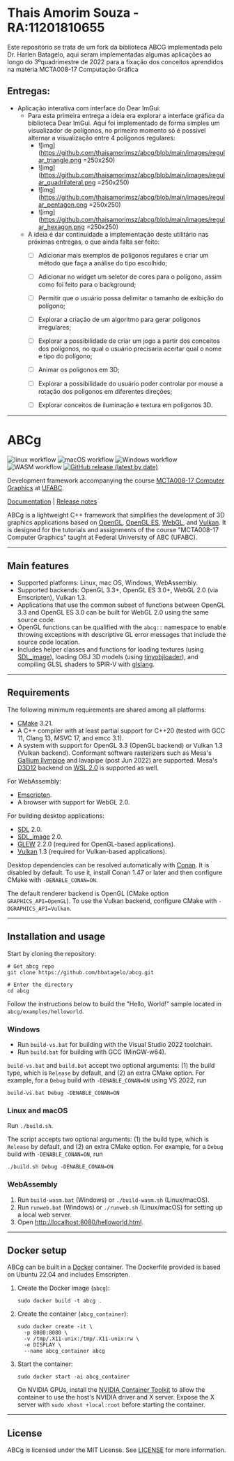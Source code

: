 # Thais Amorim Souza - RA:11201810655


Este repositório se trata de um fork da biblioteca ABCG implementada pelo Dr. Harlen Batagelo, aqui seram implementadas algumas aplicações ao longo do 3ºquadrimestre de 2022 para a fixação dos conceitos aprendidos na matéria MCTA008-17 Computação Gráfica

## Entregas:
- Aplicação interativa com interface do Dear ImGui:
    - Para esta primeira entrega a ideia era explorar a interface gráfica da biblioteca Dear ImGui. Aqui foi implementado de forma simples um visualizador de polígonos, no primeiro momento só é possível alternar a visualização entre 4 polígonos regulares:
        - ![img](https://github.com/thaisamorimsz/abcg/blob/main/images/regular_triangle.png =250x250)
        - ![img](https://github.com/thaisamorimsz/abcg/blob/main/images/regular_quadrilateral.png =250x250)
        - ![img](https://github.com/thaisamorimsz/abcg/blob/main/images/regular_pentagon.png =250x250)
        - ![img](https://github.com/thaisamorimsz/abcg/blob/main/images/regular_hexagon.png =250x250)
    - A ideia é dar continuidade a implementação deste utilitário nas próximas entregas, o que ainda falta ser feito:
        * [ ] Adicionar mais exemplos de polígonos regulares e criar um método que faça a análise do tipo escolhido;
        * [ ] Adicionar no widget um seletor de cores para o polígono, assim como foi feito para o background;
        * [ ] Permitir que o usuário possa delimitar o tamanho de exibição do polígono;
        * [ ] Explorar a criação de um algoritmo para gerar polígonos irregulares;
        * [ ] Explorar a possibilidade de criar um jogo a partir dos conceitos dos polígonos, no qual o usuário precisaria acertar qual o nome e tipo do polígono;
        * [ ] Animar os polígonos em 3D;
        * [ ] Explorar a possibilidade do usuário poder controlar por mouse a rotação dos polígonos em diferentes direções;
        * [ ] Explorar conceitos de iluminação e textura em polígonos 3D.


------------------------------------------------------------------------------------------------------------------
# ABCg

![linux workflow](https://github.com/hbatagelo/abcg/actions/workflows/linux.yml/badge.svg)
![macOS workflow](https://github.com/hbatagelo/abcg/actions/workflows/macos.yml/badge.svg)
![Windows workflow](https://github.com/hbatagelo/abcg/actions/workflows/windows.yml/badge.svg)
![WASM workflow](https://github.com/hbatagelo/abcg/actions/workflows/wasm.yml/badge.svg)
[![GitHub release (latest by date)](https://img.shields.io/github/v/release/hbatagelo/abcg)](https://github.com/hbatagelo/abcg/releases/latest)

Development framework accompanying the course [MCTA008-17 Computer Graphics](http://professor.ufabc.edu.br/~harlen.batagelo/cg/) at [UFABC](https://www.ufabc.edu.br/).

[Documentation](https://hbatagelo.github.io/abcg/abcg/doc/html/) \| [Release notes](CHANGELOG.md) 

ABCg is a lightweight C++ framework that simplifies the development of 3D graphics applications based on [OpenGL](https://www.opengl.org), [OpenGL ES](https://www.khronos.org), [WebGL](https://www.khronos.org/webgl/), and [Vulkan](https://www.vulkan.org). It is designed for the tutorials and assignments of the course "MCTA008-17 Computer Graphics" taught at Federal University of ABC (UFABC).

* * *

## Main features

-   Supported platforms: Linux, mac OS, Windows, WebAssembly.
-   Supported backends: OpenGL 3.3+, OpenGL ES 3.0+, WebGL 2.0 (via Emscripten), Vulkan 1.3.
-   Applications that use the common subset of functions between OpenGL 3.3 and OpenGL ES 3.0 can be built for WebGL 2.0 using the same source code. 
-   OpenGL functions can be qualified with the `abcg::` namespace to enable throwing exceptions with descriptive GL error messages that include the source code location.
-   Includes helper classes and functions for loading textures (using [SDL_image](https://www.libsdl.org/projects/SDL_image/)), loading OBJ 3D models (using [tinyobjloader](https://github.com/tinyobjloader/tinyobjloader)), and compiling GLSL shaders to SPIR-V with [glslang](https://github.com/KhronosGroup/glslang).

* * *

## Requirements

The following minimum requirements are shared among all platforms:

-   [CMake](https://cmake.org/) 3.21.
-   A C++ compiler with at least partial support for C++20 (tested with GCC 11, Clang 13, MSVC 17, and emcc 3.1).
-   A system with support for OpenGL 3.3 (OpenGL backend) or Vulkan 1.3 (Vulkan backend). Conformant software rasterizers such as Mesa's [Gallium llvmpipe](https://docs.mesa3d.org/drivers/llvmpipe.html) and lavapipe (post Jun 2022) are supported. Mesa's [D3D12](https://devblogs.microsoft.com/directx/directx-heart-linux/) backend on [WSL 2.0](https://docs.microsoft.com/en-us/windows/wsl/install) is supported as well.

For WebAssembly:

-   [Emscripten](https://emscripten.org/).
-   A browser with support for WebGL 2.0.

For building desktop applications:

-   [SDL](https://www.libsdl.org/) 2.0.
-   [SDL_image](https://www.libsdl.org/projects/SDL_image/) 2.0.
-   [GLEW](http://glew.sourceforge.net/) 2.2.0 (required for OpenGL-based applications).
-   [Vulkan](https://www.lunarg.com/vulkan-sdk/) 1.3 (required for Vulkan-based applications).

Desktop dependencies can be resolved automatically with [Conan](https://conan.io/). It is disabled by default. To use it, install Conan 1.47 or later and then configure CMake with `-DENABLE_CONAN=ON`.

The default renderer backend is OpenGL (CMake option `GRAPHICS_API=OpenGL`). To use the Vulkan backend, configure CMake with `-DGRAPHICS_API=Vulkan`.

* * *

## Installation and usage

Start by cloning the repository:

    # Get abcg repo
    git clone https://github.com/hbatagelo/abcg.git

    # Enter the directory
    cd abcg

Follow the instructions below to build the "Hello, World!" sample located in `abcg/examples/helloworld`.

### Windows

-   Run `build-vs.bat` for building with the Visual Studio 2022 toolchain.
-   Run `build.bat` for building with GCC (MinGW-w64).

`build-vs.bat` and `build.bat` accept two optional arguments: (1) the build type, which is `Release` by default, and (2) an extra CMake option. For example, for a `Debug` build with `-DENABLE_CONAN=ON` using VS 2022, run 

    build-vs.bat Debug -DENABLE_CONAN=ON

### Linux and macOS

Run `./build.sh`.

The script accepts two optional arguments: (1) the build type, which is `Release` by default, and (2) an extra CMake option. For example, for a `Debug` build with `-DENABLE_CONAN=ON`, run 

    ./build.sh Debug -DENABLE_CONAN=ON

### WebAssembly

1.  Run `build-wasm.bat` (Windows) or `./build-wasm.sh` (Linux/macOS).
2.  Run `runweb.bat` (Windows) or `./runweb.sh` (Linux/macOS) for setting up a local web server.
3.  Open <http://localhost:8080/helloworld.html>.

* * *

## Docker setup

ABCg can be built in a [Docker](https://www.docker.com/) container. The Dockerfile provided is based on Ubuntu 22.04 and includes Emscripten.

1.  Create the Docker image (`abcg`):

        sudo docker build -t abcg .

2.  Create the container (`abcg_container`):

        sudo docker create -it \
          -p 8080:8080 \
          -v /tmp/.X11-unix:/tmp/.X11-unix:rw \
          -e DISPLAY \
          --name abcg_container abcg

3.  Start the container:

        sudo docker start -ai abcg_container

    On NVIDIA GPUs, install the [NVIDIA Container Toolkit](https://github.com/NVIDIA/nvidia-docker) to allow the container to use the host's NVIDIA driver and X server. Expose the X server with `sudo xhost +local:root` before starting the container.

* * *

## License

ABCg is licensed under the MIT License. See [LICENSE](https://github.com/hbatagelo/abcg/blob/main/LICENSE) for more information.
